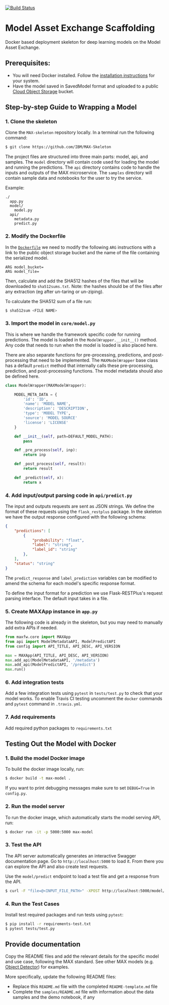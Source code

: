 [![Build Status](https://travis-ci.com/IBM/MAX-Skeleton.svg?branch=master)](https://travis-ci.com/IBM/MAX-Skeleton)

# Model Asset Exchange Scaffolding

Docker based deployment skeleton for deep learning models on the Model Asset Exchange.

## Prerequisites:

* You will need Docker installed. Follow the [installation instructions](https://docs.docker.com/install/) for your
system.
* Have the model saved in SavedModel format and uploaded to a public [Cloud Object Storage](https://console.bluemix.net/catalog/services/cloud-object-storage) bucket.

## Step-by-step Guide to Wrapping a Model

### 1. Clone the skeleton
Clone the `MAX-skeleton` repository locally. In a terminal run the following command:
```bash
$ git clone https://github.com/IBM/MAX-Skeleton
```
The project files are structured into three main parts: model, api, and samples. The `model` directory will contain code used for loading the model and running the predictions. The `api` directory contains code to handle the inputs and outputs of the MAX microservice. The `samples` directory will contain sample data and notebooks for the user to try the service.

Example:
```
./
  app.py
  model/
    model.py
  api/
    metadata.py
    predict.py
```

### 2. Modify the Dockerfile
In the [`Dockerfile`](Dockerfile) we need to modify the following `ARG` instructions with a link to the
public object storage bucket and the name of the file containing the serialized model.

    ARG model_bucket=
    ARG model_file=

Then, calculate and add the SHA512 hashes of the files that will be downloaded to `sha512sums.txt`. Note: the hashes should be
of the files after any extraction (eg after un-taring or un-ziping).

To calculate the SHA512 sum of a file run:
```bash
$ sha512sum <FILE NAME>
```

### 3. Import the model in `core/model.py`

This is where we handle the framework specific code for running predictions. The model is
loaded in the `ModelWrapper.__init__()` method. Any code that needs to run when
the model is loaded is also placed here.

There are also separate functions for pre-processing, predictions, and post-processing that need to be implemented. The  `MAXModelWrapper` base class has a default `predict` method that internally calls these pre-processing, prediction, and post-processing functions.
The model metadata should also be defined here.

```python
class ModelWrapper(MAXModelWrapper):

    MODEL_META_DATA = {
        'id': 'ID',
        'name': 'MODEL NAME',
        'description': 'DESCRIPTION',
        'type': 'MODEL TYPE',
        'source': 'MODEL SOURCE'
        'license': 'LICENSE'
    }

    def __init__(self, path=DEFAULT_MODEL_PATH):
        pass

    def _pre_process(self, inp):
        return inp

    def _post_process(self, result):
        return result

    def _predict(self, x):
        return x
```

### 4. Add input/output parsing code in `api/predict.py`

The input and outputs requests are sent as JSON strings. We define the format of these requests using the `flask_restplus` package. In the skeleton we have the output response configured with the following schema:

```json
{
    "predictions": [
        {
            "probability": "float",
            "label": "string",
            "label_id": "string"
        },
    ],
    "status": "string"
}
```
The `predict_response` and `label_prediction` variables can be modified to amend the schema for each model's specific response format.

To define the input format for a prediction we use Flask-RESTPlus's request parsing interface. The default input takes in a file.

### 5. Create MAXApp instance in `app.py`

The following code is already in the skeleton, but you may need to manually add extra APIs if needed.
```python
from maxfw.core import MAXApp
from api import ModelMetadataAPI, ModelPredictAPI
from config import API_TITLE, API_DESC, API_VERSION

max = MAXApp(API_TITLE, API_DESC, API_VERSION)
max.add_api(ModelMetadataAPI, '/metadata')
max.add_api(ModelPredictAPI, '/predict')
max.run()
```

### 6. Add integration tests

Add a few integration tests using `pytest` in `tests/test.py` to check that your model works. To enable Travis CI
testing uncomment the `docker` commands and `pytest` command in `.travis.yml`.

### 7. Add requirements

Add required python packages to `requirements.txt`

## Testing Out the Model with Docker

### 1. Build the model Docker image

To build the docker image locally, run:

```bash
$ docker build -t max-model .
```

If you want to print debugging messages make sure to set `DEBUG=True` in `config.py`.

### 2. Run the model server

To run the docker image, which automatically starts the model serving API, run:

```bash
$ docker run -it -p 5000:5000 max-model
```

### 3. Test the API

The API server automatically generates an interactive Swagger documentation page. Go to `http://localhost:5000` to load it. From there you can explore the API and also create test requests.

Use the `model/predict` endpoint to load a test file and get a response from the API.

```bash
$ curl -F "file=@<INPUT_FILE_PATH>" -XPOST http://localhost:5000/model/predict
```

### 4. Run the Test Cases

Install test required packages and run tests using `pytest`:

```bash
$ pip install -r requirements-test.txt
$ pytest tests/test.py
```

## Provide documentation

Copy the README files and add the relevant details for the specific model and use case, following the MAX standard. See other MAX models (e.g. [Object Detector](https://github.com/IBM/MAX-Object-Detector)) for examples. 

More specifically, update the following README files:
- Replace this `README.md` file with the completed `README-template.md` file
- Complete the `samples/README.md` file with information about the data samples and the demo notebook, if any
